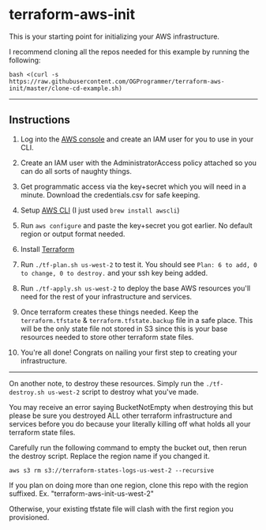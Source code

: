 # terraform-aws-init

This is your starting point for initializing your AWS infrastructure.

I recommend cloning all the repos needed for this example by running the following:

```
bash <(curl -s https://raw.githubusercontent.com/OGProgrammer/terraform-aws-init/master/clone-cd-example.sh)
```

---

## Instructions

1. Log into the [AWS console](https://aws.amazon.com) and create an IAM user for you to use in your CLI.

2. Create an IAM user with the AdministratorAccess policy attached so you can do all sorts of naughty things.

3. Get programmatic access via the key+secret which you will need in a minute. Download the credentials.csv for safe keeping.

4. Setup [AWS CLI](http://docs.aws.amazon.com/cli/latest/userguide/installing.html) (I just used `brew install awscli`)

5. Run `aws configure` and paste the key+secret you got earlier. No default region or output format needed.

6. Install [Terraform](https://www.terraform.io/downloads.html)

7. Run `./tf-plan.sh us-west-2` to test it. You should see `Plan: 6 to add, 0 to change, 0 to destroy.` and your ssh key being added.

8. Run `./tf-apply.sh us-west-2` to deploy the base AWS resources you'll need for the rest of your infrastructure and services.

9. Once terraform creates these things needed. Keep the `terraform.tfstate` & `terraform.tfstate.backup` file in a safe place. This will be the only state file not stored in S3 since this is your base resources needed to store other terraform state files.

10. You're all done! Congrats on nailing your first step to creating your infrastructure.

---
 
On another note, to destroy these resources. Simply run the `./tf-destroy.sh us-west-2` script to destroy what you've made.

You may receive an error saying BucketNotEmpty when destroying this but please be sure you destroyed ALL other terraform infrastructure and services before you do because your literally killing off what holds all your terraform state files. 

Carefully run the following command to empty the bucket out, then rerun the destroy script. Replace the region name if you changed it.

```
aws s3 rm s3://terraform-states-logs-us-west-2 --recursive
```

If you plan on doing more than one region, clone this repo with the region suffixed. Ex. "terraform-aws-init-us-west-2"

Otherwise, your existing tfstate file will clash with the first region you provisioned.